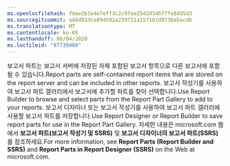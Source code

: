 ```yaml
---
ms.openlocfilehash: fdae2b1e4e7eff3c2c9fae25d2d346f7fe84d5d3
ms.sourcegitcommit: ad4d92dce894592a259721a1571b1d8736abacdb
ms.translationtype: MT
ms.contentlocale: ko-KR
ms.lasthandoff: 08/04/2020
ms.locfileid: "87739400"
---
```

  <span data-ttu-id="e5ffd-101">보고서 파트는 보고서 서버에 저장된 자체 포함된 보고서 항목으로 다른 보고서에 포함될 수 있습니다.</span><span class="sxs-lookup"><span data-stu-id="e5ffd-101">Report parts are self-contained report items that are stored on the report server and can be included in other reports.</span></span> <span data-ttu-id="e5ffd-102">보고서 작성기를 사용하여 보고서 파트 갤러리에서 보고서에 추가할 파트를 찾아 선택합니다.</span><span class="sxs-lookup"><span data-stu-id="e5ffd-102">Use Report Builder to browse  and select parts from the Report Part Gallery to add to your reports.</span></span> <span data-ttu-id="e5ffd-103">보고서 디자이너 또는 보고서 작성기를 사용하여 보고서 파트 갤러리에 사용할 보고서 파트를 저장합니다.</span><span class="sxs-lookup"><span data-stu-id="e5ffd-103">Use Report Designer or Report Builder to save report parts for use in the Report Part Gallery.</span></span> <span data-ttu-id="e5ffd-104">자세한 내용은 microsoft.com 웹에서 **보고서 파트(보고서 작성기 및 SSRS)** 및 **보고서 디자이너의 보고서 파트(SSRS)** 를 참조하세요.</span><span class="sxs-lookup"><span data-stu-id="e5ffd-104">For more information, see **Report Parts (Report Builder and SSRS)** and **Report Parts in Report Designer (SSRS)** on the Web at microsoft.com.</span></span>
   